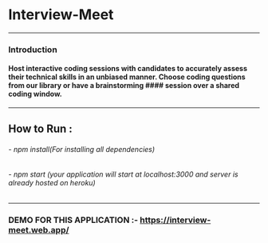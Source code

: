 # Interview-Meet
----
### Introduction
#### Host interactive coding sessions with candidates to accurately assess their technical skills in an unbiased manner. Choose coding questions from our library or have a brainstorming #### session over a shared coding window.
----
## How to Run :
###### - npm install(For installing all dependencies)
###### - npm start (your application will start at localhost:3000 and server is already hosted on heroku)
----
### DEMO FOR THIS APPLICATION :- https://interview-meet.web.app/
